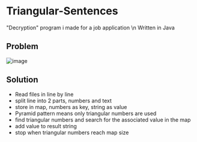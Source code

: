 # Triangular-Sentences
"Decryption" program i made for a job application \n
Written in Java

## Problem
![image](https://github.com/TobyTowler/Triangular-Sentences/assets/135618916/0522f7b2-cc43-437a-93ec-b2f07ed051c5)


## Solution
- Read files in line by line
- split line into 2 parts, numbers and text
- store in map, numbers as key, string as value
- Pyramid pattern means only triangular numbers are used
- find triangular numbers and search for the associated value in the map
- add value to result string
- stop when triangular numbers reach map size
